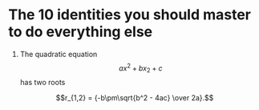 # The 10 identities you should master to do everything else
1. The quadratic equation $$ax^2 + bx_2 + c$$ has two roots

$$r_{1,2} = {-b\pm\sqrt{b^2 - 4ac} \over 2a}.$$
